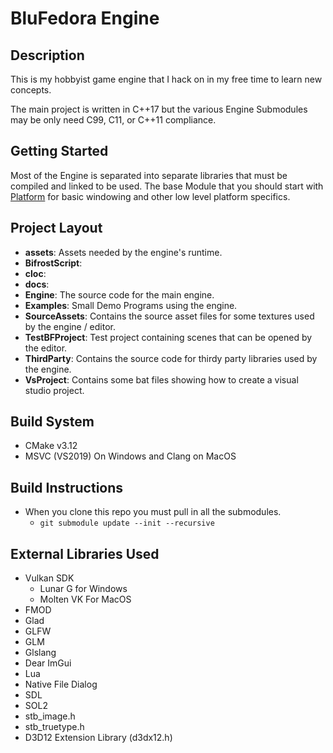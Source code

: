 # BluFedora Engine

## Description

This is my hobbyist game engine that I hack on in my free time to learn new concepts.

The main project is written in C++17 but the various Engine Submodules may be only need C99, C11, or C++11 compliance.

## Getting Started

Most of the Engine is separated into separate libraries that must be compiled and linked to be used.
The base Module that you should start with [Platform](https://github.com/BluFedora/BF-Platform) for basic windowing and other low level platform specifics.

## Project Layout

- **assets**:        Assets needed by the engine's runtime.
- **BifrostScript**:
- **cloc**:
- **docs**:
- **Engine**:        The source code for the main engine.
- **Examples**:      Small Demo Programs using the engine.
- **SourceAssets**:  Contains the source asset files for some textures used by the engine / editor.
- **TestBFProject**: Test project containing scenes that can be opened by the editor.
- **ThirdParty**:    Contains the source code for thirdy party libraries used by the engine.
- **VsProject**:     Contains some bat files showing how to create a visual studio project.

## Build System

- CMake v3.12
- MSVC (VS2019) On Windows and Clang on MacOS

## Build Instructions

- When you clone this repo you must pull in all the submodules.
  - `git submodule update --init --recursive`

## External Libraries Used

- Vulkan SDK
  - Lunar G for Windows
  - Molten VK For MacOS
- FMOD
- Glad
- GLFW
- GLM
- Glslang
- Dear ImGui
- Lua
- Native File Dialog
- SDL
- SOL2
- stb_image.h
- stb_truetype.h
- D3D12 Extension Library (d3dx12.h)
